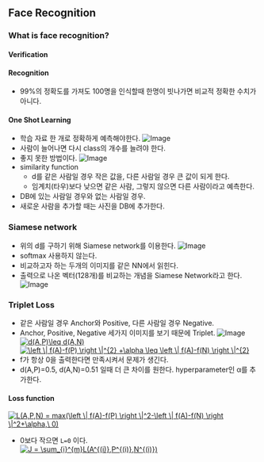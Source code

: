 ## Face Recognition

### What is face recognition?
#### Verification
#### Recognition
- 99%의 정확도를 가져도 100명을 인식할때 한명이 빗나가면 비교적 정확한 수치가 아니다.

#### One Shot Learning
- 학습 자료 한 개로 정확하게 예측해야한다.
![Image](https://i.imgur.com/4VJ5r61.png)
- 사람이 늘어나면 다시 class의 개수를 늘려야 한다.
- 좋지 못한 방법이다.
![Image](https://i.imgur.com/RIECwkQ.png)
- similarity function
    - d를 같은 사람일 경우 작은 값을, 다른 사람일 경우 큰 값이 되게 한다.
    - 임계치(타우)보다 낮으면 같은 사람, 그렇지 않으면 다른 사람이라고 예측한다.
- DB에 있는 사람일 경우와 없는 사람일 경우.
- 새로운 사람을 추가할 때는 사진을 DB에 추가한다.

### Siamese network
- 위의 d를 구하기 위해 Siamese network를 이용한다.
![Image](https://i.imgur.com/haKhixx.png)
- softmax 사용하지 않는다.
- 비교하고자 하는 두개의 이미지를 같은 NN에서 읽힌다.
- 출력으로 나온 벡터(128개)를 비교하는 개념을 Siamese Network라고 한다.
![Image](https://i.imgur.com/UqMZ1Nl.png)

### Triplet Loss

- 같은 사람일 경우 Anchor와 Positive, 다른 사람일 경우 Negative.
- Anchor, Positive, Negative 세가지 이미지를 보기 때문에 Triplet.
![Image](https://i.imgur.com/6WqFPe9.png)
<a href="https://www.codecogs.com/eqnedit.php?latex=\bg_white&space;d(A,P)\leq&space;d(A,N)" target="_blank"><img src="https://latex.codecogs.com/gif.latex?\bg_white&space;d(A,P)\leq&space;d(A,N)" title="d(A,P)\leq d(A,N)" /></a></br>
<a href="https://www.codecogs.com/eqnedit.php?latex=\bg_white&space;\left&space;\|&space;f(A)-f(P)&space;\right&space;\|^{2}&space;&plus;\alpha&space;\leq&space;\left&space;\|&space;f(A)-f(N)&space;\right&space;\|^{2}" target="_blank"><img src="https://latex.codecogs.com/gif.latex?\bg_white&space;\left&space;\|&space;f(A)-f(P)&space;\right&space;\|^{2}&space;&plus;\alpha&space;\leq&space;\left&space;\|&space;f(A)-f(N)&space;\right&space;\|^{2}" title="\left \| f(A)-f(P) \right \|^{2} +\alpha \leq \left \| f(A)-f(N) \right \|^{2}" /></a>
- f가 항상 0을 출력한다면 만족시켜서 문제가 생긴다.
- d(A,P)=0.5, d(A,N)=0.51 일때 더 큰 차이를 원한다. hyperparameter인 α를 추가한다.

#### Loss function
<a href="https://www.codecogs.com/eqnedit.php?latex=\bg_white&space;L(A,P,N)&space;=&space;max(\left&space;\|&space;f(A)-f(P)&space;\right&space;\|^2-\left&space;\|&space;f(A)-f(N)&space;\right&space;\|^2&plus;\alpha,\&space;0)" target="_blank"><img src="https://latex.codecogs.com/gif.latex?\bg_white&space;L(A,P,N)&space;=&space;max(\left&space;\|&space;f(A)-f(P)&space;\right&space;\|^2-\left&space;\|&space;f(A)-f(N)&space;\right&space;\|^2&plus;\alpha,\&space;0)" title="L(A,P,N) = max(\left \| f(A)-f(P) \right \|^2-\left \| f(A)-f(N) \right \|^2+\alpha,\ 0)" /></a>
- 0보다 작으면 `L=0` 이다.</br>
<a href="https://www.codecogs.com/eqnedit.php?latex=\bg_white&space;J&space;=&space;\sum_{i}^{m}L(A^{(i)},P^{(i)},N^{(i)})" target="_blank"><img src="https://latex.codecogs.com/gif.latex?\bg_white&space;J&space;=&space;\sum_{i}^{m}L(A^{(i)},P^{(i)},N^{(i)})" title="J = \sum_{i}^{m}L(A^{(i)},P^{(i)},N^{(i)})" /></a>